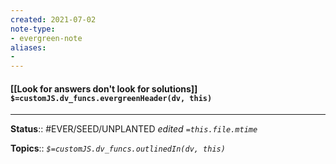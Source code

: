 ```yaml
---
created: 2021-07-02
note-type: 
- evergreen-note
aliases:
- 
---
```


#### [[Look for answers don't look for solutions]] `$=customJS.dv_funcs.evergreenHeader(dv, this)`



---

**Status**:: #EVER/SEED/UNPLANTED 
*edited `=this.file.mtime`*

**Topics**:: 
*`$=customJS.dv_funcs.outlinedIn(dv, this)`*

